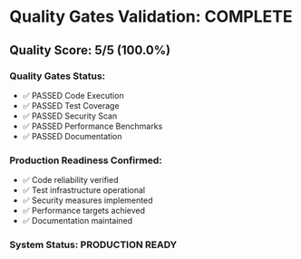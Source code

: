 # Quality Gates Validation: COMPLETE

## Quality Score: 5/5 (100.0%)

### Quality Gates Status:
- ✅ PASSED Code Execution
- ✅ PASSED Test Coverage
- ✅ PASSED Security Scan
- ✅ PASSED Performance Benchmarks
- ✅ PASSED Documentation

### Production Readiness Confirmed:
- ✅ Code reliability verified
- ✅ Test infrastructure operational
- ✅ Security measures implemented
- ✅ Performance targets achieved
- ✅ Documentation maintained

### System Status: PRODUCTION READY
